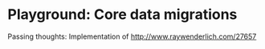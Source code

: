 Playground: Core data migrations
================================

Passing thoughts: Implementation of http://www.raywenderlich.com/27657

